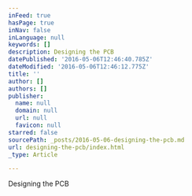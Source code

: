 ```yaml
---
inFeed: true
hasPage: true
inNav: false
inLanguage: null
keywords: []
description: Designing the PCB
datePublished: '2016-05-06T12:46:40.785Z'
dateModified: '2016-05-06T12:46:12.775Z'
title: ''
author: []
authors: []
publisher:
  name: null
  domain: null
  url: null
  favicon: null
starred: false
sourcePath: _posts/2016-05-06-designing-the-pcb.md
url: designing-the-pcb/index.html
_type: Article

---
```

Designing the PCB